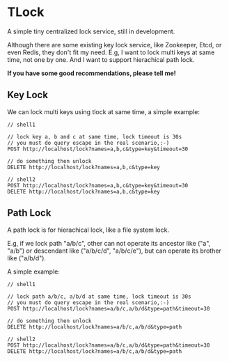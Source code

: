 # TLock

A simple tiny centralized lock service, still in development.

Although there are some existing key lock service, like Zookeeper, Etcd, or even Redis, they don't fit my need. E.g, I want to lock multi keys at same time, not one by one. And I want to support hierachical path lock. 

**If you have some good recommendations, please tell me!**

## Key Lock

We can lock multi keys using tlock at same time, a simple example:

```
// shell1

// lock key a, b and c at same time, lock timeout is 30s
// you must do query escape in the real scenario,:-)
POST http://localhost/lock?names=a,b,c&type=key&timeout=30

// do something then unlock
DELETE http://localhost/lock?names=a,b,c&type=key

// shell2
POST http://localhost/lock?names=a,b,c&type=key&timeout=30
DELETE http://localhost/lock?names=a,b,c&type=key

```

## Path Lock

A path lock is for hierachical lock, like a file system lock. 

E.g, if we lock path "a/b/c", other can not operate its ancestor like ("a", "a/b") or descendant like ("a/b/c/d", "a/b/c/e"), but can operate its brother like ("a/b/d").

A simple example:

```
// shell1

// lock path a/b/c, a/b/d at same time, lock timeout is 30s
// you must do query escape in the real scenario,:-)
POST http://localhost/lock?names=a/b/c,a/b/d&type=path&timeout=30

// do something then unlock
DELETE http://localhost/lock?names=a/b/c,a/b/d&type=path

// shell2
POST http://localhost/lock?names=a/b/c,a/b/d&type=path&timeout=30
DELETE http://localhost/lock?names=a/b/c,a/b/d&type=path
```